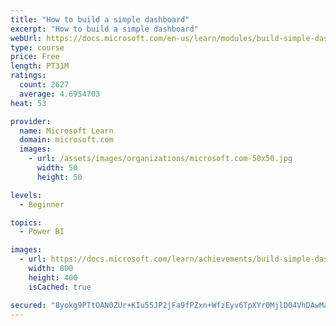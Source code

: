 ```yaml
---
title: "How to build a simple dashboard"
excerpt: "How to build a simple dashboard"
webUrl: https://docs.microsoft.com/en-us/learn/modules/build-simple-dashboard/
type: course
price: Free
length: PT31M
ratings:
  count: 2627
  average: 4.6954703
heat: 53

provider:
  name: Microsoft Learn
  domain: microsoft.com
  images:
    - url: /assets/images/organizations/microsoft.com-50x50.jpg
      width: 50
      height: 50

levels:
  - Beginner

topics:
  - Power BI

images:
  - url: https://docs.microsoft.com/learn/achievements/build-simple-dashboard-social.png
    width: 800
    height: 400
    isCached: true

secured: "8yokg9PTtOAN0ZUr+KIu55JP2jFa9fPZxn+WfzEyv6TpXYr0MjlD04VhDAwMac4WqXypnEGP9RMk74aNMrWbdfc858I89Ft4KA479hgEOrufHZThTKdXrw2KSKjTdiL/o0GU4pO6223tOPxtkJi4q64sPuc65B3m9t8zncol2KSoZbSjpeIelcLWLGg8XKWGYMartl8WKlUpuY7Jd/cOMPHYtwx/P+LknfqtCAgdCQ3WBR+AeAlykPZi8X5edT50oWju5twiXl1n65CBD0CH1PsCi1EiFbnrGDZq/o1K87c3itY7EzcSRY1I0lDkJnnVyHW9ANeD5zYoJzX1Z2GAPtimOoeeFtbPh+0GsvxhT310GSiTFoBvliPZrh/1zw/nKC/mCCIEfDR1Iqln9NJX94fg77EJcp4AaFJrubZYGuU=;vr9h1hkkQC+xJKHfl24R1A=="
---
```


